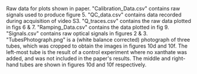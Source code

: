 Raw data for plots shown in paper. 
"Calibration_Data.csv" contains raw signals used to produce figure 5.
"QC_data.csv" contains data recorded during acquisition of video S3.
"Q_traces.csv" contains the raw data plotted in figs 6 & 7.
"Ramping_Data.csv" contains the data plotted in fig 9. 
"Signals.csv" contains raw optical signals in figures 2 & 3. 
"TubesPhotograph.png" is a (white balance corrected) photograph of three tubes, which was cropped to obtain the images in figures 10d and 10f. The left-most tube is the result of a control experiment where no xanthate was added, and was not included in the paper's results. The middle and right-hand tubes are shown in figures 10d and 10f respectively.
